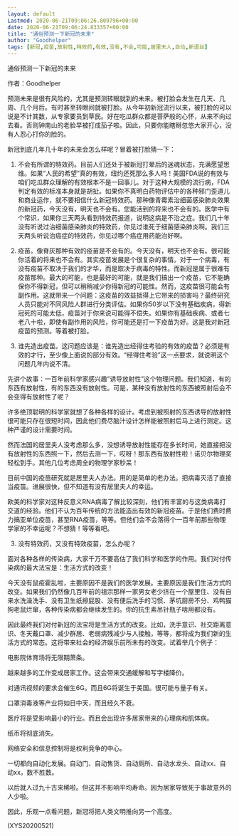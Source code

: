 ```yaml
---
layout: default
Lastmod: 2020-06-21T09:06:26.809796+00:00
date: 2020-06-21T09:06:24.833357+00:00
title: "通俗预测一下新冠的未来"
author: "Goodhelper"
tags: [新冠,疫苗,放射性,特效药,有效,没有,不会,可能,居里夫人,自动,新语丝]
---
```


通俗预测一下新冠的未来

作者：Goodhelper

预测未来是很有风险的，尤其是预测转眼就到的未来。被打脸会发生在几天、几周、几个月后。有时甚至转眼间就被打脸。从今年初新冠流行以来，被打脸的可以说是不计其数，从专家要员到草民。好在吃瓜群众都是菩萨般的心怀，从来不向过去看。否则钟南山的老脸早被打成茄子啦。因此，只要你能瞎掰忽悠大家开心，没有人忍心打你的脸的。

新冠到底几年几十年的未来会怎么样呢？冒着被打脸猜一下：

1. 不会有所谓的特效药。目前人们还处于被新冠打晕后的迷魂状态，充满愿望思维。如果“人民的希望”真的有效，纽约还死那么多人吗！美国FDA说的有效与咱们吃瓜群众理解的有效根本不是一回事儿。对于这种大规模的流行病，FDA判定有效的标准本身就是胡扯。如果你不真明白药物评估中的各种邪门歪道儿和商业运作，就不要相信什么新冠特效药。那种像青霉素治细菌感染肺炎效果的新冠药，今天没有，明天也不会有。您能活到的将来也不会有的。医学中有个常识，如果你三天两头看到特效药报道，说明这病是不治之症。我们几十年没有听说过治细菌感染肺炎的特效药，你见过谁死于细菌感染肺炎啊。我们三天两头听说治癌症的特效药，你见过哪个癌症用药能治好啊。

2. 疫苗。像脊灰那种有效的疫苗是不会有的。今天没有，明天也不会有。很可能你活着的将来也不会有。其实疫苗发展是个很复杂的事情。对于一个病毒，有没有疫苗不取决于我们的才华，而是取决于病毒的特性。而新冠是属于很难有疫苗那种。最大的可能，也是最好的可能，就是我们搞出一个疫苗，它不能确保你不得新冠，但可以稍稍减少你得新冠的可能性。然而，这疫苗很可能会有副作用。这就带来一个问题：这疫苗的效益抵得上它带来的损害吗？最终研究人员只能对不同风险人群进行分类评估。如果你50岁以下没有基础疾病，得新冠死的可能太低，疫苗对于你来说可能得不偿失。如果你有基础疾病、或者七老八十啦，即使有副作用的风险，你可能还是打一下疫苗为好。这是我对新冠疫苗的预测。等着被打脸。

4. 谁先造出疫苗。这问题应该是：谁先造出经得住考验的有效的疫苗？必须是有效的才行，至少像上面说的部分有效。“经得住考验”这一点要求，就说明这个问题几年内说不清。

先讲个故事：一百年前科学家感兴趣”诱导放射性”这个物理问题。我们知道，有的东西有放射性，有的东西没有放射性。可是，某种没有放射性的东西被照射后会不会变得有放射性了呢？

许多绝顶聪明的科学家就想了各种各样的设计。考虑到被照射的东西诱导的放射性很可能只存在很短时间，因此他们费尽脑汁设计怎样能被照射后马上进行测定。这种严谨的设计需要时间。

然而法国的居里夫人没考虑那么多，没想诱导放射性能存在多长时间，她直接把没有放射性的东西照一下，然后去测一下，哎呀！那东西有放射性啦！诺贝尔物理奖轻松到手。其他几位考虑周全的物理学家秒呆！

目前中国的疫苗研究就是居里夫人办法。用的是简单的老办法。把病毒灭活了直接当疫苗。进展很快，但不知道有没有居里夫人的幸运。

欧美的科学家对这种反意义RNA病毒了解比较深刻，他们有丰富的与这类病毒打交道的经验。他们不认为百年传统的方法能造出有效的新冠疫苗。于是他们费时费力搞亚单位疫苗，甚至RNA疫苗，等等。但他们会不会落得个一百年前那些物理学家的不幸运呢？不想猜！等等看吧。

3. 没有特效药，又没有特效疫苗，怎么办呢？

面对各种各样的传染病，大家千万不要高估了我们科学和医学的作用。我们对付传染病的最大法宝是：生活方式的改变！

今天没有鼠疫霍乱啦，主要原因不是我们的医学发展。主要原因是我们生活方式的改变。如果我们仍然像几百年前的祖宗那样一家男女老少挤在一个屋里住、没有自来水洗澡洗手、没有卫生纸擦屁股、没有便后洗手的习惯、茅坑厨房不分、鸡鸭猫狗老鼠烂窜，各种传染病都会继续发生的。你的抗生素吊针瓶子啥用都没有。

因此最终我们对付新冠的法宝将是生活方式的改变。比如，洗手意识、社交距离意识、冬天戴口罩、减少群居、老弱病残减少与人接触，等等，都将成为我们新的生活方式的常态。这将带来社会的经济娱乐前所未有的改变。试着举几个例子：

电影院体育场将无限期萧条。

越来越多的工作变成居家工作。这会带来交通缓解和写字楼降价。

对通讯视频的要求会催生6G。而且6G将诞生于美国。很可能与量子有关。

口罩消毒液等产业将如日中天，而且经久不衰。

医疗将是受影响最小的行业。而且会出现许多居家带来的心理病和肌体病。

纸币将彻底消失。

网络安全和信息控制将是权利竞争的中心。

一切都向自动化发展。自动门、自动售货、自动厕所、自动水龙头、自动xx、自动xx，数不胜数。

以后就人过九十古来稀啦。但这并不影响平均寿命。因为居家导致死于事故意外的人少啦。

因此，乐观一点看问题，新冠将把人类文明推向另一个高度。

(XYS20200521)


